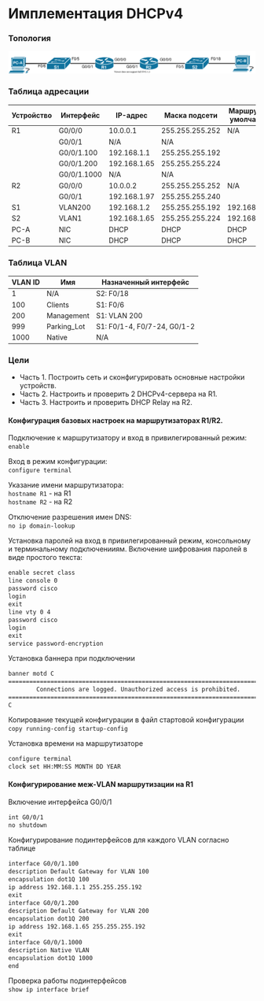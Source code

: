 # Имплементация DHCPv4

### Топология

![Topology](lab04.svg)

### Таблица адресации
| Устройство | Интерфейс    | IP-адрес      | Маска подсети    | Маршрут по умолчанию |
| ---------- | ----------- | -----------  | --------------- | -------------------- |
| R1         | G0/0/0      | 10.0.0.1     | 255.255.255.252 | N/A                  |
|            | G0/0/1      | N/A          | N/A             |                      |
|            | G0/0/1.100  | 192.168.1.1  | 255.255.255.192 |                      |
|            | G0/0/1.200  | 192.168.1.65 | 255.255.255.224 |                      |
|            | G0/0/1.1000 | N/A          | N/A             |                      |
| R2         | G0/0/0      | 10.0.0.2     | 255.255.255.252 | N/A                  |
|            | G0/0/1      | 192.168.1.97 | 255.255.255.240 |                      |
| S1         | VLAN200     | 192.168.1.2  | 255.255.255.192 | 192.168.1.1          |
| S2         | VLAN1       | 192.168.1.65 | 255.255.255.224 | 192.168.1.64         |
| PC-A       | NIC         | DHCP         | DHCP            | DHCP                 |
| PC-B       | NIC         | DHCP         | DHCP            | DHCP                 |

### Таблица VLAN


| VLAN ID | Имя        | Назначенный интерфейс         |
| ------- | ---------- | --------------------------  |
| 1       | N/A        | S2: F0/18                   |
| 100     | Clients    | S1: F0/6                    |
| 200     | Management | S1: VLAN 200                |
| 999     | Parking_Lot| S1: F0/1-4, F0/7-24, G0/1-2 |
| 1000    | Native     | N/A                         |

### Цели
* Часть 1. Построить сеть и сконфигурировать основные настройки устройств.
* Часть 2. Настроить и проверить 2 DHCPv4-сервера на R1.
* Часть 3. Настроить и проверить DHCP Relay на R2.


#### Конфигурация базовых настроек на маршрутизаторах R1/R2.

Подключение к маршрутизатору и вход в привилегированный режим:<br>
`enable`

Вход в режим конфигурации:<br>
`configure terminal`

Указание имени маршрутизатора:<br>
`hostname R1` - на R1<br>
`hostname R2` - на R2

Отключение разрешения имен DNS:<br>
`no ip domain-lookup`

Установка паролей на вход в привилегированный режим, консольному и терминальному подключенииям. Включение шифрования паролей в виде простого текста:

```
enable secret class
line console 0
password cisco
login
exit
line vty 0 4
password cisco
login
exit
service password-encryption
```

Установка баннера при подключении

```
banner motd C
===============================================================================
        Connections are logged. Unauthorized access is prohibited.           
===============================================================================
C
```

Копирование текущей конфигурации в файл стартовой конфигурации<br>
`copy running-config startup-config`

Установка времени на маршрутизаторе
```
configure terminal
clock set HH:MM:SS MONTH DD YEAR
```

#### Конфигурирование меж-VLAN маршрутизации на R1
 
Включение интерфейса G0/0/1
```
int G0/0/1
no shutdown
```

Конфигурирование подинтерфейсов для каждого VLAN согласно таблице
```
interface G0/0/1.100
description Default Gateway for VLAN 100
encapsulation dot1Q 100
ip address 192.168.1.1 255.255.255.192
exit
interface G0/0/1.200
description Default Gateway for VLAN 200
encapsulation dot1Q 200
ip address 192.168.1.65 255.255.255.192
exit
interface G0/0/1.1000
description Native VLAN
encapsulation dot1Q 1000
end
```

Проверка работы подинтерфейсов<br>
`show ip interface brief`

